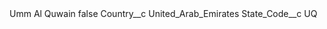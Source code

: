 <?xml version="1.0" encoding="UTF-8"?>
<CustomMetadata xmlns="http://soap.sforce.com/2006/04/metadata" xmlns:xsi="http://www.w3.org/2001/XMLSchema-instance" xmlns:xsd="http://www.w3.org/2001/XMLSchema">
    <label>Umm Al Quwain</label>
    <protected>false</protected>
    <values>
        <field>Country__c</field>
        <value xsi:type="xsd:string">United_Arab_Emirates</value>
    </values>
    <values>
        <field>State_Code__c</field>
        <value xsi:type="xsd:string">UQ</value>
    </values>
</CustomMetadata>
